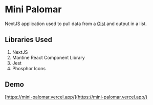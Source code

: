 # Mini Palomar

NextJS application used to pull data from a [Gist](https://gist.githubusercontent.com/gyermich/6ca0c6601932bae50d3c6eb75481d302/raw/416ab16e087fbc14c0a517aa8da7a9873c38dd1e/companies.json) and output in a list.

## Libraries Used

1. NextJS
2. Mantine React Component Library
3. Jest
4. Phosphor Icons

## Demo

[https://mini-palomar.vercel.app/](https://mini-palomar.vercel.app/)

